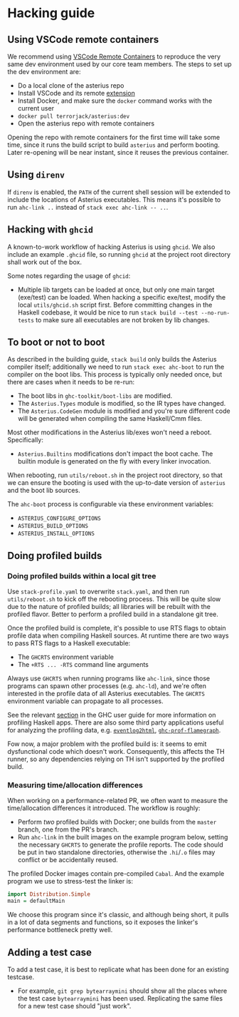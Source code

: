 # Hacking guide

## Using VSCode remote containers

We recommend using [VSCode Remote
Containers](https://code.visualstudio.com/docs/remote/containers) to reproduce
the very same dev environment used by our core team members. The steps to set up
the dev environment are:

* Do a local clone of the asterius repo
* Install VSCode and its remote
  [extension](https://aka.ms/vscode-remote/download/extension)
* Install Docker, and make sure the `docker` command works with the current user
* `docker pull terrorjack/asterius:dev`
* Open the asterius repo with remote containers

Opening the repo with remote containers for the first time will take some time,
since it runs the build script to build `asterius` and perform booting. Later
re-opening will be near instant, since it reuses the previous container.

## Using `direnv`

If `direnv` is enabled, the `PATH` of the current shell session will be extended
to include the locations of Asterius executables. This means it's possible to
run `ahc-link ..` instead of `stack exec ahc-link -- ..`.

## Hacking with `ghcid`

A known-to-work workflow of hacking Asterius is using `ghcid`. We also include
an example `.ghcid` file, so running `ghcid` at the project root directory shall
work out of the box.

Some notes regarding the usage of `ghcid`:

* Multiple lib targets can be loaded at once, but only one main target
  (exe/test) can be loaded. When hacking a specific exe/test, modify the local
  `utils/ghcid.sh` script first. Before committing changes in the Haskell
  codebase, it would be nice to run `stack build --test --no-run-tests` to make
  sure all executables are not broken by lib changes.

## To boot or not to boot

As described in the building guide, `stack build` only builds the Asterius
compiler itself; additionally we need to run `stack exec ahc-boot` to run the
compiler on the boot libs. This process is typically only needed once, but there
are cases when it needs to be re-run:

* The boot libs in `ghc-toolkit/boot-libs` are modified.
* The `Asterius.Types` module is modified, so the IR types have changed.
* The `Asterius.CodeGen` module is modified and you're sure different code will
  be generated when compiling the same Haskell/Cmm files.

Most other modifications in the Asterius lib/exes won't need a reboot.
Specifically:

* `Asterius.Builtins` modifications don't impact the boot cache. The builtin
  module is generated on the fly with every linker invocation.

When rebooting, run `utils/reboot.sh` in the project root directory, so that we
can ensure the booting is used with the up-to-date version of `asterius` and the
boot lib sources.

The `ahc-boot` process is configurable via these environment variables:

* `ASTERIUS_CONFIGURE_OPTIONS`
* `ASTERIUS_BUILD_OPTIONS`
* `ASTERIUS_INSTALL_OPTIONS`

## Doing profiled builds

### Doing profiled builds within a local git tree

Use `stack-profile.yaml` to overwrite `stack.yaml`, and then run
`utils/reboot.sh` to kick off the rebooting process. This will be quite slow due
to the nature of profiled builds; all libraries will be rebuilt with the
profiled flavor. Better to perform a profiled build in a standalone git tree.

Once the profiled build is complete, it's possible to use RTS flags to obtain
profile data when compiling Haskell sources. At runtime there are two ways to
pass RTS flags to a Haskell executable:

* The `GHCRTS` environment variable
* The `+RTS ... -RTS` command line arguments

Always use `GHCRTS` when running programs like `ahc-link`, since those programs
can spawn other processes (e.g. `ahc-ld`), and we're often interested in the
profile data of all Asterius executables. The `GHCRTS` environment variable can
propagate to all processes.

See the relevant
[section](https://downloads.haskell.org/~ghc/8.8.3/docs/html/users_guide/profiling.html)
in the GHC user guide for more information on profiling Haskell apps. There are
also some third party applications useful for analyzing the profiling data, e.g.
[`eventlog2html`](https://github.com/mpickering/eventlog2html),
[`ghc-prof-flamegraph`](https://github.com/fpco/ghc-prof-flamegraph).

Fow now, a major problem with the profiled build is: it seems to emit
dysfunctional code which doesn't work. Consequently, this affects the TH runner,
so any dependencies relying on TH isn't supported by the profiled build.

### Measuring time/allocation differences

When working on a performance-related PR, we often want to measure the
time/allocation differences it introduced. The workflow is roughly:

* Perform *two* profiled builds with Docker; one builds from the `master`
  branch, one from the PR's branch.
* Run `ahc-link` in the built images on the example program below, setting the
  necessary `GHCRTS` to generate the profile reports. The code should be put in
  two standalone directories, otherwise the `.hi`/`.o` files may conflict or be
  accidentally reused.

The profiled Docker images contain pre-compiled `Cabal`. And the example program
we use to stress-test the linker is:

```haskell
import Distribution.Simple
main = defaultMain
```

We choose this program since it's classic, and although being short, it pulls in
a lot of data segments and functions, so it exposes the linker's performance
bottleneck pretty well.

## Adding a test case

To add a test case, it is best to replicate what has been done for an existing testcase.

- For example, `git grep bytearraymini` should show all the places where the test case
`bytearraymini` has been used. Replicating the same files for a new test case
should "just work".
